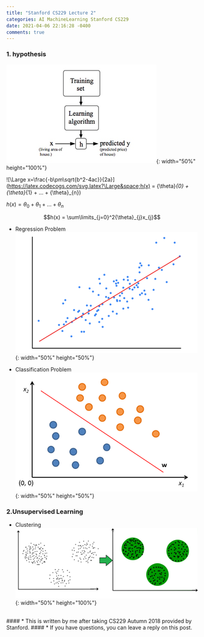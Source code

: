 ```yaml
---
title: "Stanford CS229 Lecture 2"
categories: AI MachineLearning Stanford CS229
date: 2021-04-06 22:16:28 -0400
comments: true
---
```


### 1. hypothesis
![hypothesis](/images/stanford229/hypothesis.jpg){: width="50%" height="100%"}

![\Large x=\frac{-b\pm\sqrt{b^2-4ac}}{2a}](https://latex.codecogs.com/svg.latex?\Large&space;h(x) = {\theta}_{0} + {\theta}_{1} + ... + {\theta}_{n})  

$h(x) = {\theta}_{0} + {\theta}_{1} + ... + {\theta}_{n}$  

$$h(x) = \sum\limits_{j=0}^2{\theta}_{j}x_{j}$$ 

- Regression Problem  
![linear regression](/images/stanford229/linear_regression.png){: width="50%" height="50%"}

- Classification Problem  
![classification problems](/images/stanford229/classification_problems.png){: width="50%" height="50%"}

### 2.Unsupervised Learning
- Clustering  
![clustering](/images/stanford229/clustering.jpg){: width="50%" height="100%"}

<br/>
#### * This is written by me after taking CS229 Autumn 2018 provided by Stanford.
#### * If you have questions, you can leave a reply on this post.

